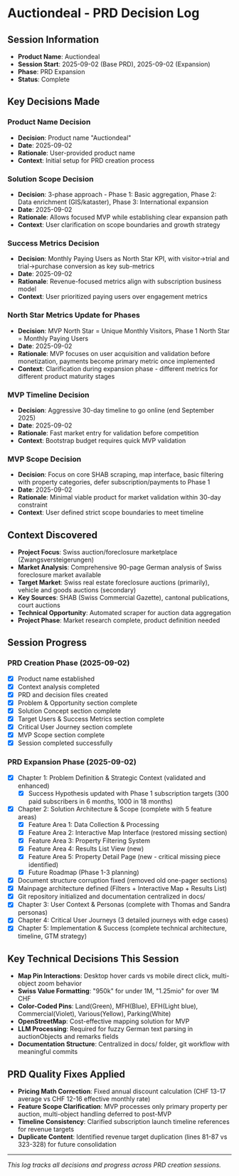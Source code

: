 # Auctiondeal - PRD Decision Log

## Session Information
- **Product Name**: Auctiondeal
- **Session Start**: 2025-09-02 (Base PRD), 2025-09-02 (Expansion)
- **Phase**: PRD Expansion  
- **Status**: Complete

## Key Decisions Made

### Product Name Decision
- **Decision**: Product name "Auctiondeal"
- **Date**: 2025-09-02
- **Rationale**: User-provided product name
- **Context**: Initial setup for PRD creation process

### Solution Scope Decision
- **Decision**: 3-phase approach - Phase 1: Basic aggregation, Phase 2: Data enrichment (GIS/kataster), Phase 3: International expansion
- **Date**: 2025-09-02
- **Rationale**: Allows focused MVP while establishing clear expansion path
- **Context**: User clarification on scope boundaries and growth strategy

### Success Metrics Decision
- **Decision**: Monthly Paying Users as North Star KPI, with visitor→trial and trial→purchase conversion as key sub-metrics
- **Date**: 2025-09-02
- **Rationale**: Revenue-focused metrics align with subscription business model
- **Context**: User prioritized paying users over engagement metrics

### North Star Metrics Update for Phases
- **Decision**: MVP North Star = Unique Monthly Visitors, Phase 1 North Star = Monthly Paying Users
- **Date**: 2025-09-02
- **Rationale**: MVP focuses on user acquisition and validation before monetization, payments become primary metric once implemented
- **Context**: Clarification during expansion phase - different metrics for different product maturity stages

### MVP Timeline Decision
- **Decision**: Aggressive 30-day timeline to go online (end September 2025)
- **Date**: 2025-09-02
- **Rationale**: Fast market entry for validation before competition
- **Context**: Bootstrap budget requires quick MVP validation

### MVP Scope Decision
- **Decision**: Focus on core SHAB scraping, map interface, basic filtering with property categories, defer subscription/payments to Phase 1
- **Date**: 2025-09-02
- **Rationale**: Minimal viable product for market validation within 30-day constraint
- **Context**: User defined strict scope boundaries to meet timeline

## Context Discovered
- **Project Focus**: Swiss auction/foreclosure marketplace (Zwangsversteigerungen)
- **Market Analysis**: Comprehensive 90-page German analysis of Swiss foreclosure market available
- **Target Market**: Swiss real estate foreclosure auctions (primarily), vehicle and goods auctions (secondary)
- **Key Sources**: SHAB (Swiss Commercial Gazette), cantonal publications, court auctions
- **Technical Opportunity**: Automated scraper for auction data aggregation
- **Project Phase**: Market research complete, product definition needed

## Session Progress

### PRD Creation Phase (2025-09-02)
- [x] Product name established
- [x] Context analysis completed
- [x] PRD and decision files created
- [x] Problem & Opportunity section complete
- [x] Solution Concept section complete
- [x] Target Users & Success Metrics section complete
- [x] Critical User Journey section complete
- [x] MVP Scope section complete
- [x] Session completed successfully

### PRD Expansion Phase (2025-09-02)
- [x] Chapter 1: Problem Definition & Strategic Context (validated and enhanced)
  - [x] Success Hypothesis updated with Phase 1 subscription targets (300 paid subscribers in 6 months, 1000 in 18 months)
- [x] Chapter 2: Solution Architecture & Scope (complete with 5 feature areas)
  - [x] Feature Area 1: Data Collection & Processing
  - [x] Feature Area 2: Interactive Map Interface (restored missing section)
  - [x] Feature Area 3: Property Filtering System
  - [x] Feature Area 4: Results List View (new)
  - [x] Feature Area 5: Property Detail Page (new - critical missing piece identified)
  - [x] Future Roadmap (Phase 1-3 planning)
- [x] Document structure corruption fixed (removed old one-pager sections)
- [x] Mainpage architecture defined (Filters + Interactive Map + Results List)
- [x] Git repository initialized and documentation centralized in docs/
- [x] Chapter 3: User Context & Personas (complete with Thomas and Sandra personas)
- [x] Chapter 4: Critical User Journeys (3 detailed journeys with edge cases)
- [x] Chapter 5: Implementation & Success (complete technical architecture, timeline, GTM strategy)

## Key Technical Decisions This Session
- **Map Pin Interactions**: Desktop hover cards vs mobile direct click, multi-object zoom behavior
- **Swiss Value Formatting**: "950k" for under 1M, "1.25mio" for over 1M CHF
- **Color-Coded Pins**: Land(Green), MFH(Blue), EFH(Light blue), Commercial(Violet), Various(Yellow), Parking(White)
- **OpenStreetMap**: Cost-effective mapping solution for MVP
- **LLM Processing**: Required for fuzzy German text parsing in auctionObjects and remarks fields
- **Documentation Structure**: Centralized in docs/ folder, git workflow with meaningful commits

## PRD Quality Fixes Applied
- **Pricing Math Correction**: Fixed annual discount calculation (CHF 13-17 average vs CHF 12-16 effective monthly rate)
- **Feature Scope Clarification**: MVP processes only primary property per auction, multi-object handling deferred to post-MVP
- **Timeline Consistency**: Clarified subscription launch timeline references for revenue targets
- **Duplicate Content**: Identified revenue target duplication (lines 81-87 vs 323-328) for future consolidation

---

*This log tracks all decisions and progress across PRD creation sessions.*